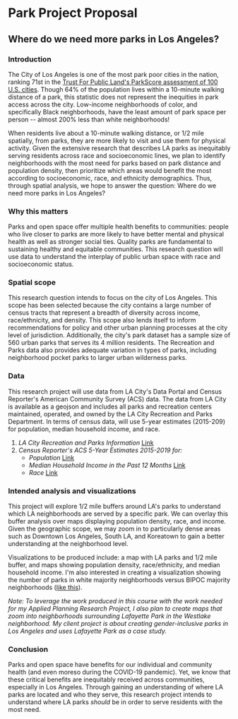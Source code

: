 # Park Project Proposal
## Where do we need more parks in Los Angeles?
### Introduction

The City of Los Angeles is one of the most park poor cities in the nation, ranking 71st in the [Trust For Public Land's ParkScore assessment of 100 U.S. cities](https://www.tpl.org/city/los-angeles-california). Though 64% of the population lives within a 10-minute walking distance of a park, this statistic does not represent the inequities in park access across the city. Low-income neighborhoods of color, and specifically Black neighborhoods, have the least amount of park space per person -- almost 200% less than white neighborhoods! 

When residents live about a 10-minute walking distance, or 1/2 mile spatially, from parks, they are more likely to visit and use them for physical activity. Given the extensive research that describes LA parks as inequitably serving residents across race and socioeconomic lines, we plan to identify neighborhoods with the most need for parks based on park distance and population density, then prioritize which areas would benefit the most according to socioeconomic, race, and ethnicity demographics. Thus, through spatial analysis, we hope to answer the question: Where do we need more parks in Los Angeles?

### Why this matters

Parks and open space offer multiple health benefits to communities: people who live closer to parks are more likely to have better mental and physical health as well as stronger social ties. Quality parks are fundamental to sustaining healthy and equitable communities. This research question will use data to understand the interplay of public urban space with race and socioeconomic status.

### Spatial scope

This research question intends to focus on the city of Los Angeles. This scope has been selected because the city contains a large number of census tracts that represent a breadth of diversity across income, race/ethnicity, and density. This scope also lends itself to inform recommendations for policy and other urban planning processes at the city level of jurisdiction. Additionally, the city's park dataset has a sample size of 560 urban parks that serves its 4 million residents. The Recreation and Parks data also provides adequate variation in types of parks, including neighborhood pocket parks to larger urban wilderness parks.

### Data

This research project will use data from LA City's Data Portal and Census Reporter's American Community Survey (ACS) data. The data from LA City is available as a geojson and includes all parks and recreation centers maintained, operated, and owned by the LA City Recreation and Parks Department. In terms of census data, will use 5-year estimates (2015-209) for population, median household income, and race.

1. *LA City Recreation and Parks Information* [Link](https://data.lacity.org/Parks-Recreation/Recreation-and-Parks-Information/rwq7-yhp5)
2. *Census Reporter's ACS 5-Year Estimates 2015-2019 for:*
      - *Population* [Link](https://censusreporter.org/data/table/?table=B01003&geo_ids=16000US0644000,140|16000US0644000&primary_geo_id=16000US0644000)
      - *Median Household Income in the Past 12 Months* [Link](https://censusreporter.org/data/table/?table=B19013&geo_ids=16000US0644000,140|16000US0644000&primary_geo_id=16000US0644000)
      - *Race* [Link](https://censusreporter.org/data/table/?table=B02001&geo_ids=16000US0644000,140|16000US0644000&primary_geo_id=16000US0644000) 

### Intended analysis and visualizations

This project will explore 1/2 mile buffers around LA's parks to understand which LA neighborhoods are served by a specific park. We can overlay this buffer analysis over maps displaying population density, race, and income. Given the geographic scope, we may zoom in to particularly dense areas such as Downtown Los Angeles, South LA, and Koreatown to gain a better understanding at the neighborhood level.

Visualizations to be produced include: a map with LA parks and 1/2 mile buffer, and maps showing population density, race/ethnicity, and median household income. I'm also interested in creating a visualization showing the number of parks in white majority neighborhoods versus BIPOC majority neighborhoods ([like this](https://www.motherjones.com/wp-content/uploads/2021/12/Warehouse1.jpg)). 

*Note: To leverage the work produced in this course with the work needed for my Applied Planning Research Project, I also plan to create maps that zoom into neighborhoods surrounding Lafayette Park in the Westlake neighborhood. My client project is about creating gender-inclusive parks in Los Angeles and uses Lafayette Park as a case study.*

### Conclusion
Parks and open space have benefits for our individual and community health (and even moreso during the COVID-19 pandemic). Yet, we know that these critical benefits are inequitably received across communities, especially in Los Angeles. Through gaining an understanding of where LA parks are located and who they serve, this research project intends to understand where LA parks *should* be in order to serve residents with the most need.

